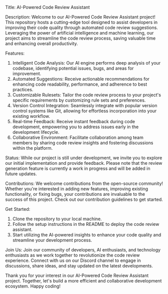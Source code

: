 Title: AI-Powered Code Review Assistant

Description:
Welcome to our AI-Powered Code Review Assistant project! This repository hosts a cutting-edge tool designed to assist developers in improving their code quality through automated code review suggestions. Leveraging the power of artificial intelligence and machine learning, our project aims to streamline the code review process, saving valuable time and enhancing overall productivity.

Features:
1. Intelligent Code Analysis: Our AI engine performs deep analysis of your codebase, identifying potential issues, bugs, and areas for improvement.
2. Automated Suggestions: Receive actionable recommendations for enhancing code readability, performance, and adherence to best practices.
3. Customizable Rulesets: Tailor the code review process to your project's specific requirements by customizing rule sets and preferences.
4. Version Control Integration: Seamlessly integrate with popular version control systems like Git, allowing for effortless incorporation into your existing workflow.
5. Real-time Feedback: Receive instant feedback during code development, empowering you to address issues early in the development lifecycle.
6. Collaborative Environment: Facilitate collaboration among team members by sharing code review insights and fostering discussions within the platform.

Status:
While our project is still under development, we invite you to explore our initial implementation and provide feedback. Please note that the review generation feature is currently a work in progress and will be added in future updates.

Contributions:
We welcome contributions from the open-source community! Whether you're interested in adding new features, improving existing functionality, or fixing bugs, your contributions are invaluable to the success of this project. Check out our contribution guidelines to get started.

Get Started:
1. Clone the repository to your local machine.
2. Follow the setup instructions in the README to deploy the code review assistant.
3. Start utilizing the AI-powered insights to enhance your code quality and streamline your development process.

Join Us:
Join our community of developers, AI enthusiasts, and technology enthusiasts as we work together to revolutionize the code review experience. Connect with us on our Discord channel to engage in discussions, share ideas, and stay updated on the latest developments.

Thank you for your interest in our AI-Powered Code Review Assistant project. Together, let's build a more efficient and collaborative development ecosystem. Happy coding!
